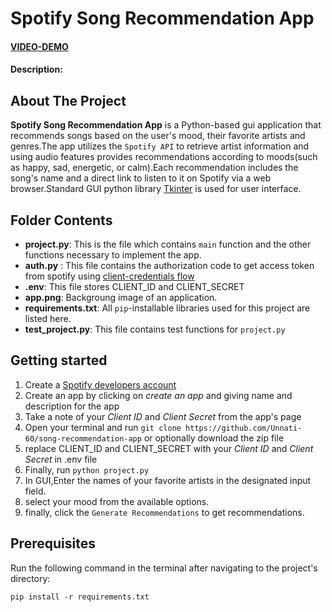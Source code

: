 # Spotify Song Recommendation App
#### [VIDEO-DEMO](https://youtu.be/NM_bd-RxbVg?feature=shared)
#### Description:

## About The Project

**Spotify Song Recommendation App** is a Python-based gui application that recommends songs based on the user's mood, their favorite artists and genres.The app utilizes the `Spotify API` to retrieve artist information and using audio features  provides recommendations according to moods(such as happy, sad, energetic, or calm).Each recommendation includes the song's name and a direct link to listen to it on Spotify via a web browser.Standard GUI python library [Tkinter](https://python.readthedocs.io/en/stable/library/tkinter.html) is used for user interface.

## Folder Contents
- **project.py**: This is the file which contains ```main``` function and the other functions necessary to implement the app.
- **auth.py** : This file contains the authorization code to get access token from spotify using [client-credentials flow](https://developer.spotify.com/documentation/web-api/tutorials/client-credentials-flow)
- **.env**: This file stores CLIENT_ID and CLIENT_SECRET
- **app.png**: Backgroung image of an application.
- **requirements.txt**: All ```pip```-installable libraries used for this project are listed here.
- **test_project.py**: This file contains test functions for ```project.py```

## Getting started
1. Create a [Spotify developers account](https://developer.spotify.com/dashboard/)
2. Create an app by clicking on *create an app* and giving name and description for the app
3. Take a note of your *Client ID* and *Client Secret* from the app's page
4. Open your terminal and run `git clone https://github.com/Unnati-60/song-recommendation-app` or optionally download the zip file
5. replace CLIENT_ID and CLIENT_SECRET with your *Client ID* and *Client Secret* in .env file
6. Finally, run `python project.py`
7. In GUI,Enter the names of your favorite artists in the designated input field.
8. select your mood from the available options.
9. finally, click the ```Generate Recommendations``` to get recommendations.

## Prerequisites
Run the following command in the terminal after navigating to the project's directory:
```
pip install -r requirements.txt
```
